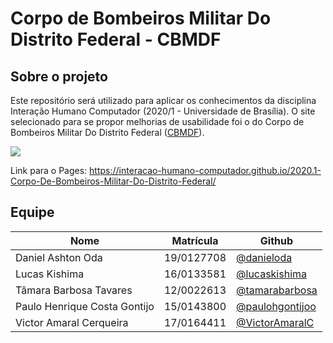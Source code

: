 # Corpo de Bombeiros Militar Do Distrito Federal - CBMDF

## Sobre o projeto

Este repositório será utilizado para aplicar os conhecimentos da disciplina Interação Humano Computador (2020/1 - Universidade de Brasília). O site selecionado para se propor melhorias de usabilidade foi o do Corpo de Bombeiros Militar Do Distrito Federal ([CBMDF](https://www.cbm.df.gov.br/)).

![](https://github.com/Interacao-Humano-Computador/2020.1-Corpo-De-Bombeiros-Militar-Do-Distrito-Federal/blob/master/docs/images/%C3%ADcone.jpg?raw=true)

Link para o Pages: https://interacao-humano-computador.github.io/2020.1-Corpo-De-Bombeiros-Militar-Do-Distrito-Federal/

## Equipe

| Nome | Matrícula | Github |  
|---|---|---|
| Daniel Ashton Oda | 19/0127708 | [@danieloda](https://github.com/danieloda) |   
| Lucas Kishima | 16/0133581 | [@lucaskishima](https://github.com/lucaskishima) |    
| Tâmara Barbosa Tavares | 12/0022613 | [@tamarabarbosa](https://github.com/tamarabarbosa) |
| Paulo Henrique Costa Gontijo | 15/0143800 | [@paulohgontijoo](https://github.com/paulohgontijoo) |
| Victor Amaral Cerqueira | 17/0164411 | [@VictorAmaralC](https://github.com/VictorAmaralC) |
